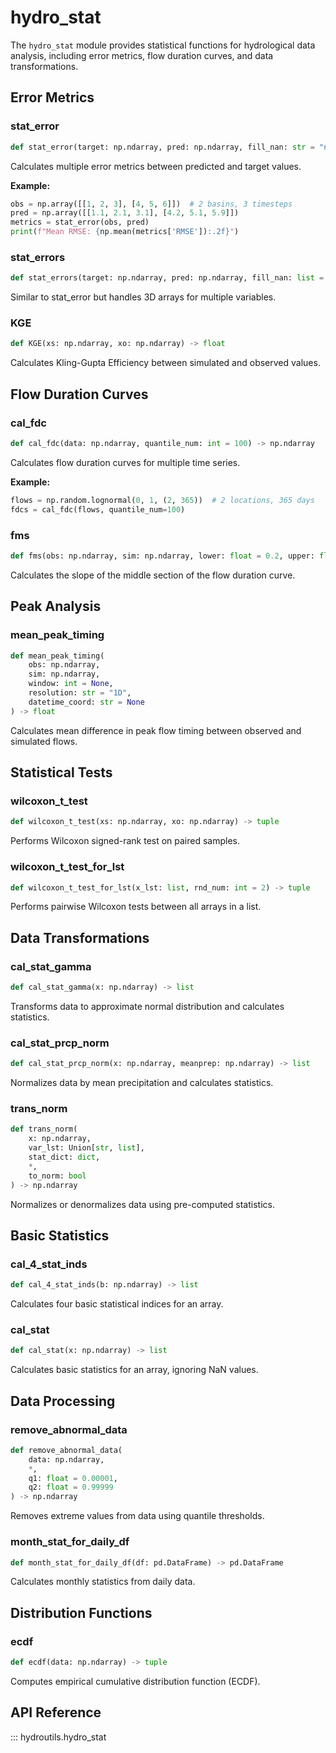 # hydro_stat

The `hydro_stat` module provides statistical functions for hydrological data analysis, including error metrics, flow duration curves, and data transformations.

## Error Metrics

### stat_error

```python
def stat_error(target: np.ndarray, pred: np.ndarray, fill_nan: str = "no") -> dict
```

Calculates multiple error metrics between predicted and target values.

**Example:**
```python
obs = np.array([[1, 2, 3], [4, 5, 6]])  # 2 basins, 3 timesteps
pred = np.array([[1.1, 2.1, 3.1], [4.2, 5.1, 5.9]])
metrics = stat_error(obs, pred)
print(f"Mean RMSE: {np.mean(metrics['RMSE']):.2f}")
```

### stat_errors

```python
def stat_errors(target: np.ndarray, pred: np.ndarray, fill_nan: list = None) -> list
```

Similar to stat_error but handles 3D arrays for multiple variables.

### KGE

```python
def KGE(xs: np.ndarray, xo: np.ndarray) -> float
```

Calculates Kling-Gupta Efficiency between simulated and observed values.

## Flow Duration Curves

### cal_fdc

```python
def cal_fdc(data: np.ndarray, quantile_num: int = 100) -> np.ndarray
```

Calculates flow duration curves for multiple time series.

**Example:**
```python
flows = np.random.lognormal(0, 1, (2, 365))  # 2 locations, 365 days
fdcs = cal_fdc(flows, quantile_num=100)
```

### fms

```python
def fms(obs: np.ndarray, sim: np.ndarray, lower: float = 0.2, upper: float = 0.7) -> float
```

Calculates the slope of the middle section of the flow duration curve.

## Peak Analysis

### mean_peak_timing

```python
def mean_peak_timing(
    obs: np.ndarray,
    sim: np.ndarray,
    window: int = None,
    resolution: str = "1D",
    datetime_coord: str = None
) -> float
```

Calculates mean difference in peak flow timing between observed and simulated flows.

## Statistical Tests

### wilcoxon_t_test

```python
def wilcoxon_t_test(xs: np.ndarray, xo: np.ndarray) -> tuple
```

Performs Wilcoxon signed-rank test on paired samples.

### wilcoxon_t_test_for_lst

```python
def wilcoxon_t_test_for_lst(x_lst: list, rnd_num: int = 2) -> tuple
```

Performs pairwise Wilcoxon tests between all arrays in a list.

## Data Transformations

### cal_stat_gamma

```python
def cal_stat_gamma(x: np.ndarray) -> list
```

Transforms data to approximate normal distribution and calculates statistics.

### cal_stat_prcp_norm

```python
def cal_stat_prcp_norm(x: np.ndarray, meanprep: np.ndarray) -> list
```

Normalizes data by mean precipitation and calculates statistics.

### trans_norm

```python
def trans_norm(
    x: np.ndarray,
    var_lst: Union[str, list],
    stat_dict: dict,
    *,
    to_norm: bool
) -> np.ndarray
```

Normalizes or denormalizes data using pre-computed statistics.

## Basic Statistics

### cal_4_stat_inds

```python
def cal_4_stat_inds(b: np.ndarray) -> list
```

Calculates four basic statistical indices for an array.

### cal_stat

```python
def cal_stat(x: np.ndarray) -> list
```

Calculates basic statistics for an array, ignoring NaN values.

## Data Processing

### remove_abnormal_data

```python
def remove_abnormal_data(
    data: np.ndarray,
    *,
    q1: float = 0.00001,
    q2: float = 0.99999
) -> np.ndarray
```

Removes extreme values from data using quantile thresholds.

### month_stat_for_daily_df

```python
def month_stat_for_daily_df(df: pd.DataFrame) -> pd.DataFrame
```

Calculates monthly statistics from daily data.

## Distribution Functions

### ecdf

```python
def ecdf(data: np.ndarray) -> tuple
```

Computes empirical cumulative distribution function (ECDF).

## API Reference

::: hydroutils.hydro_stat
